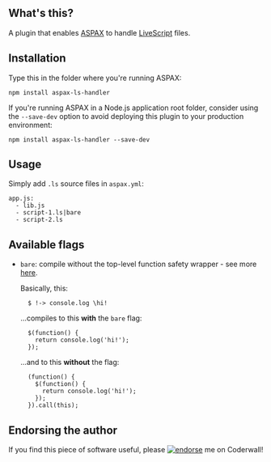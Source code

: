 ## What's this?

A plugin that enables [ASPAX](http://aspax.github.io) to handle [LiveScript](http://livescript.net) files.

## Installation
Type this in the folder where you're running ASPAX:

    npm install aspax-ls-handler

If you're running ASPAX in a Node.js application root folder, consider using the `--save-dev` option to avoid deploying this plugin to your production environment:

    npm install aspax-ls-handler --save-dev

## Usage
Simply add `.ls` source files in `aspax.yml`:

    app.js:
      - lib.js
      - script-1.ls|bare
      - script-2.ls

## Available flags

- `bare`: compile without the top-level function safety wrapper - see more [here](http://livescript.net/#usage).

  Basically, this:

        $ !-> console.log \hi!

  ...compiles to this **with** the `bare` flag:

        $(function() {
          return console.log('hi!');
        });

  ...and to this **without** the flag:

        (function() {
          $(function() {
            return console.log('hi!');
          });
        }).call(this);

## Endorsing the author
If you find this piece of software useful, please [![endorse](https://api.coderwall.com/icflorescu/endorsecount.png)](https://coderwall.com/icflorescu) me on Coderwall!
